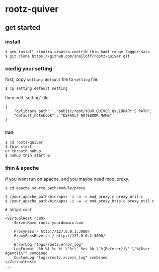 # rootz-quiver


## get started
### install
```
$ gem install sinatra sinatra-contrib thin haml rouge logger sass
$ git clone https://github.com/snailoff/rootz-quiver.git
```

### config your setting

first, copy ``setting.default`` file to ``setting`` file.

```
$ cp setting.default setting

```

then edit 'setting' file.

``` 
{
	"qvlibrary_path" : "public/root/YOUR QUIVER QVLIBRARY'S PATH", 
	"default_notebook" : "DEFAULT NOTEBOOK NAME"
}
```

### run
```
$ cd rootz-quiver
$ thin start
or throuth nohup
$ nohup thin start &

```

### thin & apache

if you want run on apache, and you maybe need mod_proxy.

```
$ cd apache_source_path/module/proxy

$ /your_apache_path/bin/apxs -i -a -c mod_proxy.c proxy_util.c
$ /your_apache_path/bin/apxs -i -a -c mod_proxy_http.c proxy_util.c
```

```
# httpd.conf
...
<VirtualHost *:80>
    ServerName rootz.yourdomain.com

    ProxyPass / http://127.0.0.1:3000/
    ProxyPassReverse / http://127.0.0.1:3000/

    ErrorLog "logs/rootz.error_log"
    LogFormat "%h %l %u %t \"%r\" %>s %b \"%{Referer}i\" \"%{User-Agent}i\"" combined
    CustomLog "logs/rootz.access_log" combined
</VirtualHost>
...
```


